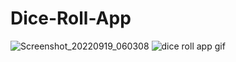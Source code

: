 # Dice-Roll-App
![Screenshot_20220919_060308](https://user-images.githubusercontent.com/98542941/190935099-06b757d5-da0f-41f1-914f-b7701e32a2d9.png)
![dice roll app gif](https://user-images.githubusercontent.com/98542941/191055134-f7d1f1e1-6b7d-4e28-b313-79f7b3be8dd0.gif)
